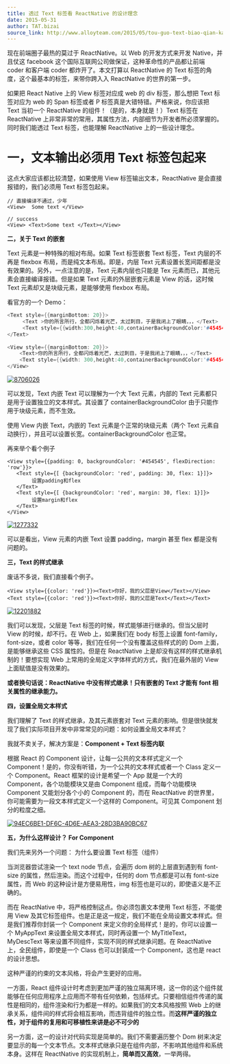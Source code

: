 ```yaml
---
title: 透过 Text 标签看 ReactNative 的设计理念
date: 2015-05-31
author: TAT.bizai
source_link: http://www.alloyteam.com/2015/05/tou-guo-text-biao-qian-kan-reactnative-di-she-ji-li-nian/
---
```


<!-- {% raw %} - for jekyll -->

现在前端圈子最热的莫过于 ReactNative。以 Web 的开发方式来开发 Native，并且仗这 facebook 这个国际互联网公司做保证，这种革命性的产品都让前端 coder 和客户端 coder 都炸开了。本文打算以 ReactNative 的 Text 标签的角度，这个最基本的标签，来带你跨入入 ReactNative 的世界的第一步。

如果把 React Native 上的 View 标签对应成 web 的 div 标签，那么想把 Text 标签对应为 web 的 Span 标签或者 P 标签真是大错特错。严格来说，你应该把 Text 当初一个 ReactNative 的组件！（是的，本身就是！）Text 标签在 ReactNative 上非常非常的常用，其属性方法，内部细节为开发者所必须掌握的。同时我们能透过 Text 标签，也能理解 ReactNative 上的一些设计理念。

# **一，文本输出必须用 Text 标签包起来**

这点大家应该都比较清楚，如果使用 View 标签输出文本，ReactNative 是会直接报错的，我们必须用 Text 标签包起来。

    // 直接编译不通过，少年
    <View>  Some text </View>
     
    // success
    <View> <Text>Some text </Text></View>

**二，关于 Text 的嵌套**

Text 元素是一种特殊的相对布局。如果 Text 标签嵌套 Text 标签，Text 内层的不再是 flexbox 布局，而是纯文本布局。即是，内层 Text 元素设置长宽间距都是没有效果的。另外，一点注意的是，Text 元素内层也只能是 Tex 元素而已，其他元素会直接编译报错。但是如果 Text 元素的外层嵌套元素是 View 的话，这时候 Text 元素却又是块级元素，是能够使用 flexbox 布局。

看官方的一个 Demo：

```c
<Text style={{marginBottom: 20}}>
     <Text >你的所言所行，全都闪烁着光芒，太过刺目，于是我闭上了眼睛，，，</Text>
     <Text style={{width:300,height:40,containerBackgroundColor:'#454545',color:'#ECD011'}}>但是内心还是无法停止对你的憧憬</Text>
</Text>
 
<View style={{marginBottom: 20}}>
    <Text>你的所言所行，全都闪烁着光芒，太过刺目，于是我闭上了眼睛，，，</Text>
    <Text style={{width: 300,height:40,containerBackgroundColor:'#454545',color:'#ECD011'}}>但是内心还是无法停止对你的憧憬</Text>
</View>
```

[![8706026](http://www.alloyteam.com/wp-content/uploads/2015/05/8706026.png)](http://www.alloyteam.com/wp-content/uploads/2015/05/8706026.png)

可以发现，Text 内嵌 Text 可以理解为一个大 Text 元素，内部的 Text 元素都只是用于设置独立的文本样式。其设置了 containerBackgroundColor 由于只能作用于块级元素，而不生效。

使用 View 内嵌 Text，内嵌的 Text 元素是个正常的块级元素（两个 Text 元素自动换行），并且可以设置长宽。containerBackgroundColor 也正常。

再来举个看个例子

    <View style={{padding: 0, backgroundColor: '#454545', flexDirection: 'row'}}>
       <Text style={[ {backgroundColor: 'red', padding: 30, flex: 1}]}>
         	设置padding和flex
       </Text>
       <Text style={[ {backgroundColor: 'red', margin: 30, flex: 1}]}>
         	设置margin和flex
       </Text>
    </View>

[![1277332](http://www.alloyteam.com/wp-content/uploads/2015/05/1277332.png)](http://www.alloyteam.com/wp-content/uploads/2015/05/1277332.png)

可以是看出，View 元素的内嵌 Text 设置 padding，margin 甚至 flex 都是没有问题的。

**三，Text 的样式继承**

废话不多说，我们直接看个例子。

    <View style={{color: 'red'}}><Text>你好，我的父层是View</Text></View>
    <Text style={{color: 'red'}}><Text>你好，我的父层是Text</Text></Text>

[![12201882](http://www.alloyteam.com/wp-content/uploads/2015/05/12201882.png)](http://www.alloyteam.com/wp-content/uploads/2015/05/12201882.png)

我们可以发现，父层是 Text 标签的时候，样式能够进行继承的。但当父层时 View 的时候，却不行。在 Web 上，如果我们在 body 标签上设置 font-family，font-size，或者 color 等等，我们在任何一个没有覆盖这些样式的的 Dom 上面，是能够继承这些 CSS 属性的。但是在 ReactNative 上是却没有这样的样式继承机制的！要想实现 Web 上常用的全局定义字体样式的方式，我们在最外层的 View 上面赋值是没有效果的。

**或者换句话说：ReactNative 中没有样式继承！只有嵌套的 Text 才能有 font 相关属性的继承能力。**

**四，设置全局文本样式**

我们理解了 Text 的样式继承，及其元素嵌套对 Text 元素的影响。但是很快就发现了我们实际项目开发中非常常见的问题：如何设置全局文本样式？

我就不卖关子，解决方案是：**Component + Text 标签内联**

根据 React 的 Component 设计，让每一公共的文本样式定义一个 Component！是的，你没有听错，为一个公共的文本样式或者一个 Class 定义一个 Component。React 框架的设计是希望一个 App 就是一个大的 Component，各个功能模块又是由 Component 组成，而每个功能模块 Component 又能划分各个小的 Component 的，而在 ReactNative 的世界里，你可能需要为一段文本样式定义一个这样的 Component。可见其 Component 划分的粒度之细。

[![94EC6BE1-DF6C-4D6E-AEA3-28D3BA90BC67](http://www.alloyteam.com/wp-content/uploads/2015/05/94EC6BE1-DF6C-4D6E-AEA3-28D3BA90BC67.jpg)](http://www.alloyteam.com/wp-content/uploads/2015/05/94EC6BE1-DF6C-4D6E-AEA3-28D3BA90BC67.jpg)

**五，为什么这样设计？ For Component**

我们先来另外一个问题： 为什么要设置 Text 标签（组件）

当浏览器尝试渲染一个 text node 节点，会遍历 dom 树的上层直到遇到有 font-size 的属性，然后渲染。而这个过程中，任何的 dom 节点都是可以有 font-size 属性，而 Web 的这种设计是方便易用性，img 标签也是可以的，即使语义是不正确的。

而在 ReactNative 中，将严格控制这点。你必须包裹文本使用 Text 标签，不能使用 View 及其它标签组件。也是正是这一规定，我们不能在全局设置文本样式。但是我们推荐你封装一个 Component 来定义你的全局样式！是的，你可以设置一个 MyAppText 来设置全局文本样式，同时再设置一个 MyTitleText，MyDescText 等来设置不同组件，实现不同的样式继承问题。在 ReactNative 上，全民组件，即使是一个 Class 也可以封装成一个 Component，这也是 react 的设计思想。

这种严谨的约束的文本风格，将会产生更好的应用。

一方面，React 组件设计时考虑到更加严谨的独立隔离环境，这一你的这个组件就能够在任何应用程序上应用而不带有任何依赖，包括样式。只要相信组件传递的属性是相同的，组件渲染和行为都是一样的。如果我们的文本风格按照 Web 上的继承关系，组件间的样式将会相互影响，而违背组件的独立性。而**这样严谨的独立性，对于组件的复用和可移植性来讲是必不可少的**

另一方面，这一的设计对代码实现是简单的。我们不需要遍历整个 Dom 树来决定要显示的每一个文本节点。文本样式继承只是在组件内部，不影响其他组件和系统本身。这样在 ReactNative 的实现机制上，**简单而又高效**，一举两得。

<!-- {% endraw %} - for jekyll -->